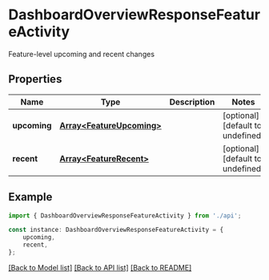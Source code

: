 # DashboardOverviewResponseFeatureActivity

Feature-level upcoming and recent changes

## Properties

Name | Type | Description | Notes
------------ | ------------- | ------------- | -------------
**upcoming** | [**Array&lt;FeatureUpcoming&gt;**](FeatureUpcoming.md) |  | [optional] [default to undefined]
**recent** | [**Array&lt;FeatureRecent&gt;**](FeatureRecent.md) |  | [optional] [default to undefined]

## Example

```typescript
import { DashboardOverviewResponseFeatureActivity } from './api';

const instance: DashboardOverviewResponseFeatureActivity = {
    upcoming,
    recent,
};
```

[[Back to Model list]](../README.md#documentation-for-models) [[Back to API list]](../README.md#documentation-for-api-endpoints) [[Back to README]](../README.md)
